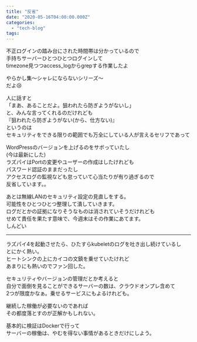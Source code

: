 ```yaml
---
title: "反省"
date: "2020-05-16T04:00:00.000Z"
categories: 
  - "tech-blog"
tags: 
---
```


不正ログインの踏み台にされた時間帯は分かっているので  
手持ちサーバーひとつひとつログインして  
timezone見つつaccess\_logからgrepする作業したよ

やらかし集〜シャレにならないシリーズ〜  
だよ😢

人に話すと  
「まあ、あることだよ。狙われたら防ぎようがないし」  
と、みんな言ってくれるのだけれども  
『狙われたら防ぎようがない(から、仕方ない)』  
というのは  
セキュリティをできる限りの範囲でも万全にしている人が言えるセリフであって

WordPressのバージョンを上げるのをサボっていたし  
(今は最新にした)  
ラズパイはPortの変更やユーザーの作成はしたけれども  
パスワード認証のままだったし  
アクセスログの監視なども怠っていて心当たりが有り過ぎるので  
反省しています。。

あとは無線LANのセキュリティ設定の見直しをする。  
可能性をひとつひとつ整理して潰していきます。  
ログだとかの証拠になりそうなものは消されていそうだけれども  
せめて責任を果たす意味で、今週末はその作業にあてます。  
しんどい

* * *

ラズパイ4を起動させたら、ひたすらkubeletのログを吐き出し続けているし  
とにかく熱い。  
ヒートシンクの上にカイコの文鎮を乗せていたけれど  
あまりにも熱いのでファン回した。

セキュリティやバージョンの管理だとか考えると  
自分で面倒を見ることができるサーバーの数は、クラウドオンプレ含めて  
2つが限度かなぁ。乗せるサービスにもよるけれども。

継続した稼働が必要ないのであれば  
その都度落とすのが正解かもしれない。

基本的に検証はDockerで行って  
サーバーの稼働は、やむを得ない事情があるときだけにしよう。
